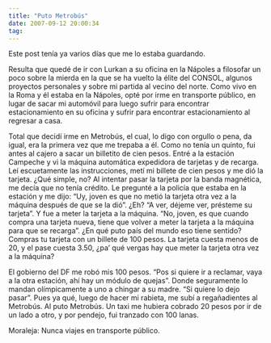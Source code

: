 ```yaml
---
title: "Puto Metrobús"
date: 2007-09-12 20:00:34
tag: 
---
```

<p>Este post tenía ya varios días que me lo estaba guardando.</p>

<p>Resulta que quedé de ir con Lurkan a su oficina en la Nápoles a filosofar un poco sobre la mierda en la que se ha vuelto la élite del CONSOL, algunos proyectos personales y sobre mi partida al vecino del norte. Como vivo en la Roma y él estaba en la Nápoles, opté por irme en transporte público, en lugar de sacar mi automóvil para luego sufrir para encontrar estacionamiento en su oficina y sufrir para encontrar estacionamiento al regresar a casa.</p>

<p>Total que decidí irme en Metrobús, el cual, lo digo con orgullo o pena, da igual, era la primera vez que me trepaba a él. Como no tenía un quinto, fui antes al cajero a sacar un billetito de cien pesos. Entré a la estación Campeche y vi la máquina automática expedidora de tarjetas y de recarga. Leí escuetamente las instrucciones, metí mi billete de cien pesos y me dió la tarjeta. ¿Qué simple, no? Al intentar pasar la tarjeta por la banda magnética, me decía que no tenía crédito. Le pregunté a la policía que estaba en la estación y me dijo: &#8220;Uy, joven es que no metió la tarjeta otra vez a la máquina después de que se la dió&#8221;. ¿Eh? &#8220;A ver, déjeme ver, présteme su tarjeta&#8221;. Y fue a meter la tarjeta a la máquina. &#8220;No, joven, es que cuando compra una tarjeta nueva, tiene que volver a meter la tarjeta a la máquina para que se recarga&#8221;. ¿En qué puto país del mundo eso tiene sentido? Compras tu tarjeta con un billete de 100 pesos. La tarjeta cuesta menos de 20, y el pase cuesta 3.50, ¿pa&#8217; qué vergas hay que meter la tarjeta otra vez a la máquina?</p>

<p>El gobierno del DF me robó mis 100 pesos. &#8220;Pos si quiere ir a reclamar, vaya a la otra estación, ahí hay un módulo de quejas&#8221;. Donde seguramente lo mandan olímpicamente a uno a chingar a su madre. &#8220;Si quiere lo dejo pasar&#8221;. Pues ya qué, luego de hacer mi rabieta, me subí a regañadientes al Metrobús. Al puto Metrobús. Un taxi me hubiera cobrado 20 pesos por ir de un lado a otro, y por pendejo, fui tranzado con 100 lanas.</p>

<p>Moraleja: Nunca viajes en transporte público.</p>
